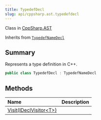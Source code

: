 ```yaml
---
title: TypedefDecl
slug: api/cppsharp.ast.typedefdecl
---
```

Class in [CppSharp.AST](/api/cppsharp/ast)

Inherits from [`TypedefNameDecl`](/api/cppsharp/ast/typedefnamedecl)

## Summary


Represents a type definition in C++.


```csharp
public class TypedefDecl : TypedefNameDecl
```

## Methods

|Name|Description|
|:---|:---|
|[Visit\(IDeclVisitor\<T\>\)](/api/cppsharp/ast/typedefdecl/visit)||

